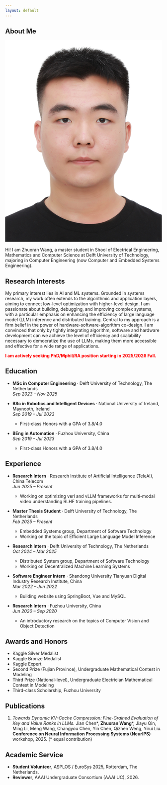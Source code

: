```yaml
---
layout: default
---
```


## About Me


<img class="profile-picture" src="personal photo.jpg">

Hi! I am Zhuoran Wang, a master student in Shool of Electrical Engineering, Mathematics and Computer Science at Delft University of Technology, majoring in Computer Engineering (now Computer and Embedded Systems Engineering).




## Research Interests

<!-- I see myself as a [systems researcher](https://www.usenix.org/publications/login-logout/november-2013-login-logout/night-watch) with a focus on the intersection of system design and machine learning (ML).  -->

My primary interest lies in AI and ML systems. Grounded in systems research, my work often extends to the algorithmic and application layers, aiming to 
connect low-level optimization with higher-level design. 
I am passionate about building, debugging, and improving complex systems, with a particular emphasis on enhancing the efficiency of large language model (LLM) inference and distributed training. 
Central to my approach is a firm belief in the power of hardware-software-algorithm co-design. I am convinced that only by tightly integrating algorithm, software and hardware development can we achieve the level of efficiency and scalability necessary to democratize the use of LLMs, making them more accessible and effective for a wide range of applications.



<span style="color: red;">**I am actively seeking PhD/Mphil/RA position starting in 2025/2026 Fall.**</span>

## Education
- **MSc in Computer Engineering** · Delft University of Technology, The Netherlands  
*Sep 2023 – Nov 2025*

- **BSc in Robotics and Intelligent Devices** · National University of Ireland, Maynooth, Ireland  
*Sep 2019 – Jul 2023*  
  - First-class Honors with a GPA of 3.8/4.0

- **BEng in Automation** · Fuzhou University, China  
*Sep 2019 – Jul 2023*  
  - First-class Honors with a GPA of 3.8/4.0


## Experience

- **Research Intern** · Research Institute of Artificial Intelligence (TeleAI), China Telecom  
*Jun 2025 – Present*  
  - Working on optimizing verl and vLLM frameworks for multi-modal video understanding RLHF training pipelines.

- **Master Thesis Student** · Delft University of Technology, The Netherlands  
*Feb 2025 – Present*  
  - Embedded Systems group, Department of Software Technology
  - Working on the topic of Efficient Large Language Model Inference

- **Research Intern** · Delft University of Technology, The Netherlands  
*Oct 2024 – Mar 2025* 
  - Distributed System group, Department of Software Technology
  - Working on Decentralized Machine Learning Systems
  
- **Software Engineer Intern** · Shandong University Tianyuan Digital Industry Research Institute, China  
*Mar 2022 – Jun 2022*  
  - Building website using SpringBoot, Vue and MySQL

- **Research Intern** · Fuzhou University, China  
*Jun 2020 – Sep 2020*  
  - An introductory research on the topics of Computer Vision and Object Detection

## Awards and Honors

- Kaggle Silver Medalist
- Kaggle Bronze Medalist
- Kaggle Expert
- Second Prize (Fujian Province), Undergraduate Mathematical Contest in Modeling 
- Third Prize (National-level), Undergraduate Electrician Mathematical Contest in Modeling
- Third-class Scholarship, Fuzhou University

## Publications

1. *Towards Dynamic KV-Cache Compression: Fine-Grained Evaluation of Key and Value Ranks in LLMs.* 
Jian Chen\*, **Zhuoran Wang**\*, Jiayu Qin, Ming Li, Meng Wang, Changyou Chen, Yin Chen, Qizhen Weng, Yirui Liu.  
**Conference on Neural Information Processing Systems (NeurIPS)** workshop, 2025. (* equal contribution)


## Academic Service
- **Student Volunteer**, ASPLOS / EuroSys 2025, Rotterdam, The Netherlands.
- **Reviewer**, AAAI Undergraduate Consortium (AAAI UC), 2026.

